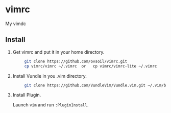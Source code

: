 # vimrc
My vimdc

## Install

1. Get vimrc and put it in your home directory.
   ```bash 
        git clone https://github.com/ovsoil/vimrc.git
        cp vimrc/vimrc ~/.vimrc  or   cp vimrc/vimrc-lite ~/.vimrc
    ```

2. Install Vundle in you .vim directory.
        
   ```bash 
        git clone https://github.com/VundleVim/Vundle.vim.git ~/.vim/bundle/Vundle.vim
   ```

3. Install Plugin.
    
    Launch `vim` and run `:PluginInstall`.

